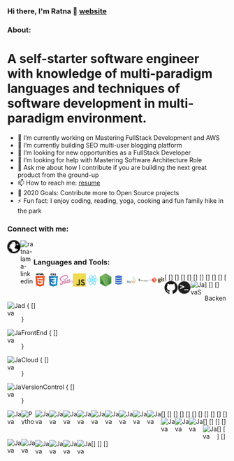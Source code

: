### Hi there, I'm Ratna 👋 [website]

### About: 
# A self-starter software engineer with knowledge of multi-paradigm languages and techniques of software development in multi-paradigm environment.

- 🔭 I’m currently working on Mastering FullStack Development and AWS
- 🌱 I’m currently building SEO multi-user blogging platform
- 👯 I’m looking for new opportunities as a FullStack Developer
- 🤔 I’m looking for help with Mastering Software Architecture Role
- 💬 Ask me about how I contribute if you are building the next great product from the ground-up
- 📫 How to reach me: [resume]
- 🥅 2020 Goals: Contribute more to Open Source projects
- ⚡ Fun fact: I enjoy coding, reading, yoga, cooking and fun family hike in the park

### Connect with me: 
[<img align="left" alt="ratnalama.com" width="30px" src="https://raw.githubusercontent.com/iconic/open-iconic/master/svg/globe.svg" />][website]
[<img align="left" alt="ratna-lama-linkedin" width="30px" src="https://cdn.jsdelivr.net/npm/simple-icons@v3/icons/linkedin.svg" />][linkedin]

<br />

### Languages and Tools:

[<img align="left" alt="HTML5" width="30px" color="blue" src="https://raw.githubusercontent.com/github/explore/80688e429a7d4ef2fca1e82350fe8e3517d3494d/topics/html/html.png" />
[<img align="left" alt="CSS3" width="30px" src="https://raw.githubusercontent.com/github/explore/80688e429a7d4ef2fca1e82350fe8e3517d3494d/topics/css/css.png" />]
[<img align="left" alt="Sass" width="30px" src="https://raw.githubusercontent.com/github/explore/80688e429a7d4ef2fca1e82350fe8e3517d3494d/topics/sass/sass.png" />]
[<img align="left" alt="JavaScript" width="30px" src="https://raw.githubusercontent.com/github/explore/80688e429a7d4ef2fca1e82350fe8e3517d3494d/topics/javascript/javascript.png" />]
[<img align="left" alt="React" width="30px" src="https://raw.githubusercontent.com/github/explore/80688e429a7d4ef2fca1e82350fe8e3517d3494d/topics/react/react.png" />]
[<img align="left" alt="Node.js" width="30px" src="https://raw.githubusercontent.com/github/explore/80688e429a7d4ef2fca1e82350fe8e3517d3494d/topics/nodejs/nodejs.png" />]
[<img align="left" alt="SQL" width="30px" src="https://raw.githubusercontent.com/github/explore/80688e429a7d4ef2fca1e82350fe8e3517d3494d/topics/sql/sql.png" />]
[<img align="left" alt="MySQL" width="30px" src="https://raw.githubusercontent.com/github/explore/80688e429a7d4ef2fca1e82350fe8e3517d3494d/topics/mysql/mysql.png" />]
[<img align="left" alt="MongoDB" width="30px" src="https://raw.githubusercontent.com/github/explore/80688e429a7d4ef2fca1e82350fe8e3517d3494d/topics/mongodb/mongodb.png" />]
[<img align="left" alt="Git" width="30px" src="https://raw.githubusercontent.com/github/explore/80688e429a7d4ef2fca1e82350fe8e3517d3494d/topics/git/git.png" />]
[<img align="left" alt="GitHub" width="30px" src="https://raw.githubusercontent.com/github/explore/78df643247d429f6cc873026c0622819ad797942/topics/github/github.png" />]
[<img align="left" alt="Terminal" width="30px" src="https://raw.githubusercontent.com/github/explore/80688e429a7d4ef2fca1e82350fe8e3517d3494d/topics/terminal/terminal.png" />]
[<img align="left" alt="JavaScript" height="32" width="32" src="https://cdn.jsdelivr.net/npm/simple-icons@v4/icons/javascript.svg" />]

Backend {
    [<img align="left" alt="Java" height="32" width="32" src="https://cdn.jsdelivr.net/npm/simple-icons@v4/icons/java.svg" />]

}

FrontEnd {
    [<img align="left" alt="Java" height="32" width="32" src="https://cdn.jsdelivr.net/npm/simple-icons@v4/icons/java.svg" />]

}

Cloud {
    [<img align="left" alt="Java" height="32" width="32" src="https://cdn.jsdelivr.net/npm/simple-icons@v4/icons/java.svg" />]

}

VersionControl {
    [<img align="left" alt="Java" height="32" width="32" src="https://cdn.jsdelivr.net/npm/simple-icons@v4/icons/java.svg" />]

}


[<img align="left" alt="Java" height="32" width="32" src="https://cdn.jsdelivr.net/npm/simple-icons@v4/icons/java.svg" />]
[<img align="left" alt="Python" height="32" width="32" src="https://cdn.jsdelivr.net/npm/simple-icons@v4/icons/python.svg" />]
[<img align="left" alt="Java" height="32" width="32" src="https://cdn.jsdelivr.net/npm/simple-icons@v4/icons/java.svg" />]
[<img align="left" alt="Java" height="32" width="32" src="https://cdn.jsdelivr.net/npm/simple-icons@v4/icons/java.svg" />]
[<img align="left" alt="Java" height="32" width="32" src="https://cdn.jsdelivr.net/npm/simple-icons@v4/icons/java.svg" />]
[<img align="left" alt="Java" height="32" width="32" src="https://cdn.jsdelivr.net/npm/simple-icons@v4/icons/java.svg" />]
[<img align="left" alt="Java" height="32" width="32" src="https://cdn.jsdelivr.net/npm/simple-icons@v4/icons/java.svg" />]
[<img align="left" alt="Java" height="32" width="32" src="https://cdn.jsdelivr.net/npm/simple-icons@v4/icons/java.svg" />]
[<img align="left" alt="Java" height="32" width="32" src="https://cdn.jsdelivr.net/npm/simple-icons@v4/icons/java.svg" />]
[<img align="left" alt="Java" height="32" width="32" src="https://cdn.jsdelivr.net/npm/simple-icons@v4/icons/java.svg" />]
[<img align="left" alt="Java" height="32" width="32" src="https://cdn.jsdelivr.net/npm/simple-icons@v4/icons/java.svg" />]
[<img align="left" alt="Java" height="32" width="32" src="https://cdn.jsdelivr.net/npm/simple-icons@v4/icons/java.svg" />]
[<img align="left" alt="Java" height="32" width="32" src="https://cdn.jsdelivr.net/npm/simple-icons@v4/icons/java.svg" />]
[<img align="left" alt="Java" height="32" width="32" src="https://cdn.jsdelivr.net/npm/simple-icons@v4/icons/java.svg" />]
[<img align="left" alt="Java" height="32" width="32" src="https://cdn.jsdelivr.net/npm/simple-icons@v4/icons/java.svg" />]
[<img align="left" alt="Java" height="32" width="32" src="https://cdn.jsdelivr.net/npm/simple-icons@v4/icons/java.svg" />]
[<img align="left" alt="Java" height="32" width="32" src="https://cdn.jsdelivr.net/npm/simple-icons@v4/icons/java.svg" />]
[<img align="left" alt="Java" height="32" width="32" src="https://cdn.jsdelivr.net/npm/simple-icons@v4/icons/java.svg" />]
[<img align="left" alt="Java" height="32" width="32" src="https://cdn.jsdelivr.net/npm/simple-icons@v4/icons/java.svg" />]
[<img align="left" alt="Java" height="32" width="32" src="https://cdn.jsdelivr.net/npm/simple-icons@v4/icons/java.svg" />]
[<img align="left" alt="Java" height="32" width="32" src="https://cdn.jsdelivr.net/npm/simple-icons@v4/icons/java.svg" />]


<br /> <br />

[website]: https://ratnalama.com/
[linkedin]: https://www.linkedin.com/in/ratna-lama/
[resume]: https://ratnalama.com/RatnaKLamaResume.pdf